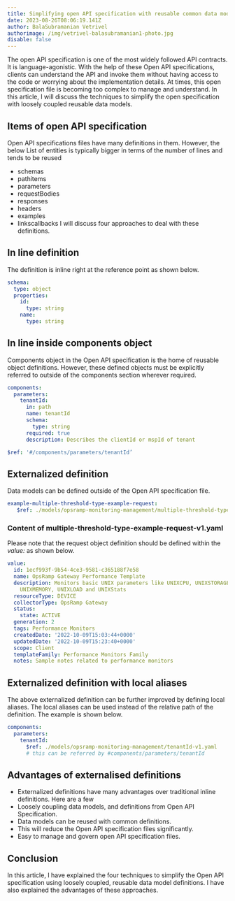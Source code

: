 ```yaml
---
title: Simplifying open API specification with reusable common data models
date: 2023-08-26T08:06:19.141Z
author: BalaSubramanian Vetrivel
authorimage: /img/vetrivel-balasubramanian1-photo.jpg
disable: false
---
```

The open API specification is one of the most widely followed API contracts. It is language-agonistic.
With the help of these Open API specifications, clients can understand the API and invoke them without having access to the code or worrying about the implementation details. At times, this open specification file is becoming too complex to manage and understand. In this article, I will discuss the techniques to simplify the open specification with loosely coupled reusable data models.
## Items of open API specification
Open API specifications files have many definitions in them. However, the below List of entities is typically bigger in terms of the number of lines and tends to be reused
- schemas
- pathitems
- parameters
- requestBodies
- responses
- headers
- examples
- linkscallbacks
I will discuss four approaches to deal with these definitions.
## In line definition
The definition is inline right at the reference point as shown below.
```yaml
schema:
  type: object
  properties:
    id:
      type: string
    name:
      type: string
```
## In line inside components object
Components object in the Open API specification is the home of reusable object definitions. However, these defined objects must be explicitly referred to outside of the components section wherever required.
```yaml
components:
  parameters:
    tenantId:
      in: path
      name: tenantId
      schema:
        type: string
      required: true
      description: Describes the clientId or mspId of tenant
```
```yaml
$ref: '#/components/parameters/tenantId’
```
## Externalized definition
Data models can be defined outside of the Open API specification file.
```yaml
example-multiple-threshold-type-example-request:
   $ref: ./models/opsramp-monitoring-management/multiple-threshold-type-example-request-v1.yaml
```
### Content of multiple-threshold-type-example-request-v1.yaml
Please note that the request object definition should be defined within the *value:* as shown below.
```yaml
value:
  id: 1ecf993f-9b54-4ce3-9581-c365188f7e58
  name: OpsRamp Gateway Performance Template
  description: Monitors basic UNIX parameters like UNIXCPU, UNIXSTORAGE, UNIXUPTIME,
    UNIXMEMORY, UNIXLOAD and UNIXStats
  resourceType: DEVICE
  collectorType: OpsRamp Gateway
  status:
    state: ACTIVE
  generation: 2
  tags: Performance Monitors
  createdDate: '2022-10-09T15:03:44+0000'
  updatedDate: '2022-10-09T15:23:40+0000'
  scope: Client
  templateFamily: Performance Monitors Family
  notes: Sample notes related to performance monitors
```
## Externalized definition with local aliases 
The above externalized definition can be further improved by defining local aliases. The local aliases can be used instead of the relative path of the definition. The example is shown below.
```yaml
components:
  parameters:
    tenantId:
      $ref: ./models/opsramp-monitoring-management/tenantId-v1.yaml
      # this can be referred by #components/parameters/tenantId
```
## Advantages of externalised definitions 
- Externalized definitions have many advantages over traditional inline definitions. Here are a few 
- Loosely coupling data models, and definitions from Open API Specification.
- Data models can be reused with common definitions.
- This will reduce the Open API specification files significantly.
- Easy to manage and govern open API specification files.
   
## Conclusion
In this article, I have explained the four techniques to simplify the Open API specification using loosely coupled, reusable data model definitions. I have also explained the advantages of these approaches. 





